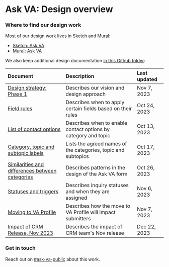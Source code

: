 # Ask VA: Design overview

### Where to find our design work

Most of our design work lives in Sketch and Mural:
- [Sketch: Ask VA](https://sketch.com/workspace/c99d3e96-7c23-4210-b173-92a2b73a8788/p/618e342d-e90e-48d9-8457-d2c08deae9aa)
- [Mural: Ask VA](https://app.mural.co/t/departmentofveteransaffairs9999/r/1686859097688)

We also keep additional design documentation [in this Github folder](https://github.com/department-of-veterans-affairs/va.gov-team/edit/master/products/ask-va/design):

|Document|Description|Last updated|
|:--|:--|:--|
|[Design strategy: Phase 1](https://github.com/department-of-veterans-affairs/va.gov-team/blob/master/products/ask-va/design/Design%20strategy%3A%20Phase%201.md)|Describes our vision and design approach|Nov 7, 2023|
|[Field rules](https://github.com/department-of-veterans-affairs/va.gov-team/blob/master/products/ask-va/design/Field%20rules.md)|Describes when to apply certain fields based on their rules|Oct 24, 2023|
|[List of contact options](https://github.com/department-of-veterans-affairs/va.gov-team/blob/master/products/ask-va/design/List%20of%20contact%20options.md)|Describes when to enable contact options by category and topic|Oct 13, 2023|
|[Category, topic and subtopic labels](https://github.com/department-of-veterans-affairs/va.gov-team/blob/master/products/ask-va/design/Category%2C%20topic%20and%20subtopic%20labels.md)|Lists the agreed names of the categories, topic and subtopics|Oct 17, 2023|
|[Similarities and differences between categories](https://github.com/department-of-veterans-affairs/va.gov-team/blob/master/products/ask-va/design/Similarities%20and%20differences%20between%20categories.md)|Describes patterns in the design of the Ask VA form|Oct 26, 2023|
|[Statuses and triggers](https://github.com/department-of-veterans-affairs/va.gov-team/blob/master/products/ask-va/design/Statuses%20and%20triggers.md)|Describes inquiry statuses and when they are assigned|Nov 6, 2023|
|[Moving to VA Profile](https://github.com/department-of-veterans-affairs/va.gov-team/blob/master/products/ask-va/design/Moving%20to%20VA%20Profile.md)|Describes how the move to VA Profile will impact submitters|Nov 7, 2023|
|[Impact of CRM Release, Nov 2023](https://github.com/department-of-veterans-affairs/va.gov-team/blob/master/products/ask-va/design/Impact%20of%20CRM%20Release%20-%20Nov%202023.md)|Describes the impact of CRM team's Nov release|Dec 22, 2023|

### Get in touch
Reach out on [#ask-va-public](https:/dsva.slack.com/archives/C05A2F6DEAE) about this work.

